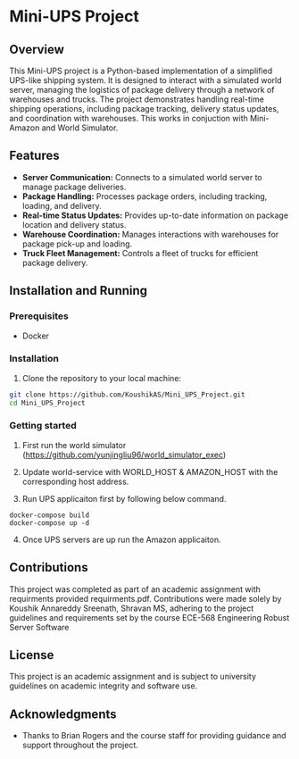 # Mini-UPS Project

## Overview

This Mini-UPS project is a Python-based implementation of a simplified UPS-like shipping system. It is designed to interact with a simulated world server, managing the logistics of package delivery through a network of warehouses and trucks. The project demonstrates handling real-time shipping operations, including package tracking, delivery status updates, and coordination with warehouses. This works in conjuction with Mini-Amazon and World Simulator.

## Features

- **Server Communication:** Connects to a simulated world server to manage package deliveries.
- **Package Handling:** Processes package orders, including tracking, loading, and delivery.
- **Real-time Status Updates:** Provides up-to-date information on package location and delivery status.
- **Warehouse Coordination:** Manages interactions with warehouses for package pick-up and loading.
- **Truck Fleet Management:** Controls a fleet of trucks for efficient package delivery.

## Installation and Running

### Prerequisites
- Docker
  
### Installation
1. Clone the repository to your local machine:

```sh
git clone https://github.com/KoushikAS/Mini_UPS_Project.git
cd Mini_UPS_Project
```

### Getting started


1) First run the  world simulator (https://github.com/yunjingliu96/world_simulator_exec)

2) Update world-service with WORLD_HOST & AMAZON_HOST with the corresponding host address.  

3) Run UPS applicaiton first by following below command. 

```
docker-compose build
docker-compose up -d
```

4) Once UPS servers are up run the Amazon applicaiton. 


## Contributions

This project was completed as part of an academic assignment with requirments provided requirments.pdf. Contributions were made solely by Koushik Annareddy Sreenath, Shravan MS, adhering to the project guidelines and requirements set by the course ECE-568 Engineering Robust Server Software 

## License

This project is an academic assignment and is subject to university guidelines on academic integrity and software use.

## Acknowledgments

- Thanks to Brian Rogers and the course staff for providing guidance and support throughout the project.
